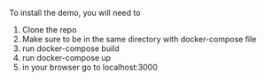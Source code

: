 
To install the demo, you will need to 
1. Clone the repo
2. Make sure to be in the same directory with docker-compose file
3. run docker-compose build
4. run docker-compose up
5. in your browser go to localhost:3000
